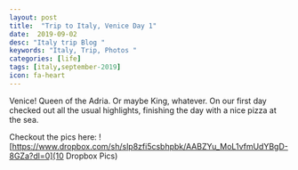 ```yaml
---
layout: post
title:  "Trip to Italy, Venice Day 1"
date:  2019-09-02
desc: "Italy trip Blog "
keywords: "Italy, Trip, Photos "
categories: [life]
tags: [italy,september-2019]
icon: fa-heart
---
```


Venice! Queen of the Adria. Or maybe King, whatever. On our first day checked out all the usual highlights, finishing the day with a nice pizza at the sea.

Checkout the pics here:
![https://www.dropbox.com/sh/slp8zfi5csbhpbk/AABZYu_MoL1vfmUdYBgD-8GZa?dl=0](10 Dropbox Pics)
